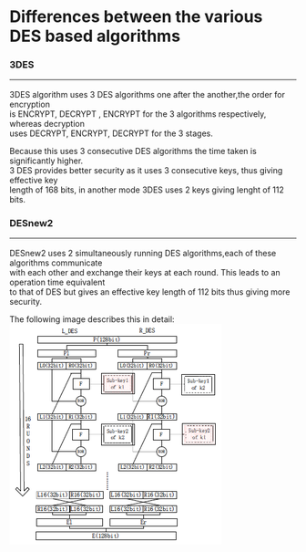 # Differences between the various DES based algorithms<br/>

### 3DES<hr/>
3DES algorithm uses 3 DES algorithms one after the another,the order for encryption<br/>
is ENCRYPT, DECRYPT , ENCRYPT for the 3 algorithms respectively, whereas decryption<br/>
uses DECRYPT, ENCRYPT, DECRYPT for the 3 stages.<br/>

Because this uses 3 consecutive DES algorithms the time taken is significantly higher.<br/>
3 DES provides better security as it uses 3 consecutive keys, thus giving effective key<br/>
length of 168 bits, in another mode 3DES uses 2 keys giving lenght of 112 bits.

### DESnew2<hr/>
DESnew2 uses 2 simultaneously running DES algorithms,each of these algorithms communicate<br/>
with each other and exchange their keys at each round. This leads to an operation time equivalent<br/>
to that of DES but gives an effective key length of 112 bits thus giving more security.

The following image describes this in detail:<br/>
![Algo](https://github.com/jaysshinde/Modifications-to-DES/blob/master/Images/desnew2.png)

